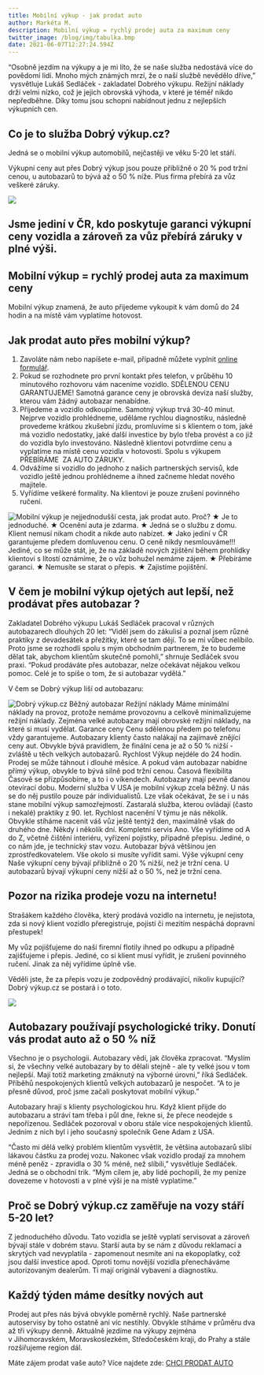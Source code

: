 ```yaml
---
title: Mobilní výkup - jak prodat auto
author: Markéta M.
description: Mobilní výkup = rychlý prodej auta za maximum ceny
twitter_image: /blog/img/tabulka.bmp
date: 2021-06-07T12:27:24.594Z
---
```

<!--StartFragment-->

“Osobně jezdím na výkupy a je mi líto, že se naše služba nedostává více do povědomí lidí. Mnoho mých známých mrzí, že o naší službě nevědělo dříve,”  vysvětluje Lukáš Sedláček - zakladatel Dobrého výkupu. Režijní náklady drží velmi nízko, což je jejich obrovská výhoda, v které je téměř nikdo nepředběhne. Díky tomu jsou schopni nabídnout jednu z nejlepších výkupních cen.

## Co je to služba Dobrý výkup.cz? 

Jedná se o mobilní výkup automobilů, nejčastěji ve věku 5-20 let stáří. 

Výkupní ceny aut přes Dobrý výkup jsou pouze přibližně o 20 % pod tržní cenou, u autobazarů to bývá až o 50 % níže. Plus firma přebírá za vůz veškeré záruky. 

![](/blog/img/info-icon.png)

## **Jsme jediní v ČR, kdo poskytuje garanci výkupní ceny vozidla a zároveň za vůz přebírá záruky v plné výši.**

## Mobilní výkup = rychlý prodej auta za maximum ceny

Mobilní výkup znamená, že auto přijedeme vykoupit k vám domů do 24 hodin a na místě vám vyplatíme hotovost.

## Jak prodat auto přes mobilní výkup?

1. Zavoláte nám nebo napíšete e-mail, případně můžete vyplnit [online formulář](https://www.dobryvykup.cz/#bottom). 
2. Pokud se rozhodnete pro první kontakt přes telefon, v průběhu 10 minutového rozhovoru vám naceníme vozidlo. SDĚLENOU CENU GARANTUJEME! Samotná garance ceny je obrovská deviza naší služby, kterou vám žádný autobazar nenabídne. 
3. Přijedeme a vozidlo odkoupíme. Samotný výkup trvá 30-40 minut. Nejprve vozidlo prohlédneme, uděláme rychlou diagnostiku, následně provedeme krátkou zkušební jízdu, promluvíme si s klientem o tom, jaké má vozidlo nedostatky, jaké další investice by bylo třeba provést a co již do vozidla bylo investováno. Následně klientovi potvrdíme cenu a vyplatíme na místě cenu vozidla v hotovosti. Spolu s výkupem PŘEBÍRÁME  ZA AUTO ZÁRUKY. 
4. Odvážíme si vozidlo do jednoho z našich partnerských servisů, kde vozidlo ještě jednou prohlédneme a ihned začneme hledat nového majitele. 
5. Vyřídíme veškeré formality. Na klientovi je pouze zrušení povinného ručení. 

![Mobilní výkup je nejjednodušší cesta, jak prodat auto. Proč?  ★	Je to jednoduché. ★	Ocenění auta je zdarma. ★	Jedná se o službu z domu. Klient nemusí nikam chodit a nikde auto nabízet.  ★	Jako jediní v ČR garantujeme předem domluvenou cenu. O ceně nikdy nesmlouváme!!! Jediné, co se může stát, je, že na základě nových zjištění během prohlídky klientovi s lítostí oznámíme, že o vůz bohužel nemáme zájem.  ★	Přebíráme garanci.  ★	Nemusíte se starat o přepis. ★	Zajistíme pojištění.](/blog/img/box.bmp)

## V čem je mobilní výkup ojetých aut lepší, než prodávat přes autobazar ?

Zakladatel Dobrého výkupu Lukáš Sedláček pracoval v různých autobazarech dlouhých 20 let: “Viděl jsem do zákulisí a poznal jsem různé praktiky z devadesátek a přežitky, které se tam dějí. To se mi vůbec nelíbilo. Proto jsme se rozhodli spolu s mým obchodním partnerem, že to budeme dělat tak, abychom klientům skutečně pomohli,” shrnuje Sedláček svou praxi. “Pokud prodáváte přes autobazar, nelze očekávat nějakou velkou pomoc. Celé je to spíše o tom, že si autobazar vydělá.”

V čem se Dobrý výkup liší od autobazaru: 

![  	Dobrý výkup.cz	Běžný autobazar Režijní náklady	Máme minimální náklady na provoz, protože nemáme provozovnu a celkově minimalizujeme režijní náklady.	Zejména velké autobazary mají obrovské režijní náklady, na které si musí vydělat.  Garance ceny	Cenu sdělenou předem po telefonu vždy garantujeme. 	Autobazary klienty často nalákají na zajímavě znějící ceny aut. Obvykle bývá pravidlem, že finální cena je až o 50 % nižší - zvláště u těch velkých autobazarů. Rychlost	Výkup nejdéle do 24 hodin.	Prodej se může táhnout i dlouhé měsíce. A pokud vám autobazar nabídne přímý výkup, obvykle to bývá silně pod tržní cenou.  Časová flexibilita	Časově se přizpůsobíme, a to i o víkendech. 	Autobazary mají pevně danou otevírací dobu.  Moderní služba	V USA je mobilní výkup zcela běžný. U nás se do něj pustilo pouze pár individualistů. Lze však očekávat, že se i u nás stane mobilní výkup samozřejmostí. 	Zastaralá služba, kterou ovládají (často i nekalé) praktiky z 90. let. Rychlost nacenění	V týmu je nás několik. Obvykle stíháme nacenit váš vůz ještě tentýž den, maximálně však do druhého dne.	Někdy i několik dní.  Kompletní servis	Ano. Vše vyřídíme od A do Z, včetně čištění interiéru, vyřízení pojistky, případně přepisu. Jediné, o co nám jde, je technický stav vozu. 	Autobazar bývá většinou jen zprostředkovatelem. Vše okolo si musíte vyřídit sami.  Výše výkupní ceny	Naše výkupní ceny bývají přibližně o 20 % nižší, než je tržní cena. 	U autobazarů bývají výkupní ceny nižší až o 50 %, než je tržní cena. ](/blog/img/tabulka.bmp)

## Pozor na rizika prodeje vozu na internetu!

Strašákem každého člověka, který prodává vozidlo na internetu, je nejistota, zda si nový klient vozidlo přeregistruje, pojistí či mezitím nespáchá dopravní přestupek! 

My vůz pojišťujeme do naší firemní flotily ihned po odkupu a případně zajišťujeme i přepis. Jediné, co si klient musí vyřídit, je zrušení povinného ručení. Jinak za něj vyřídíme úplně vše. 

Věděli jste, že za přepis vozu je zodpovědný prodávající, nikoliv kupující? Dobrý výkup.cz se postará i o toto.

![](/blog/img/info-icon.png)

## Autobazary používají psychologické triky. Donutí vás prodat auto až o 50 % níž

Všechno je o psychologii. Autobazary vědí, jak člověka zpracovat. “Myslím si, že všechny velké autobazary by to dělali stejně - ale ty velké jsou v tom nejlepší. Mají totiž marketing zmáknutý na výborné úrovni,” říká Sedláček. Příběhů nespokojených klientů velkých autobazarů je nespočet. “A to je přesně důvod, proč jsme začali poskytovat mobilní výkup.”

Autobazary hrají s klienty psychologickou hru. Když klient přijde do autobazaru a stráví tam třeba i půl dne, řekne si, že přece neodejde s nepořízenou. Sedláček pozoroval v oboru stále více nespokojených klientů. Jedním z nich byl i jeho současný společník Gene Adam z USA. 

“Často mi dělá velký problém klientům vysvětlit, že většina autobazarů slíbí lákavou částku za prodej vozu. Nakonec však vozidlo prodají za mnohem méně peněz - zpravidla o 30 % méně, než slíbili,” vysvětluje Sedláček. Jedná se o obchodní trik. “Mým cílem je, aby lidé pochopili, že my peníze dovezeme v hotovosti a v plné výši je na místě vyplatíme.”

## Proč se Dobrý výkup.cz zaměřuje na vozy stáří 5-20 let?

Z jednoduchého důvodu. Tato vozidla se ještě vyplatí servisovat a zároveň bývají stále v dobrém stavu. Starší auta by se nám z důvodu reklamací a skrytých vad nevyplatila - zapomenout nesmíte ani na ekopoplatky, což jsou další investice apod. Oproti tomu novější vozidla přenecháváme autorizovaným dealerům. Ti mají originál vybavení a diagnostiku. 

## Každý týden máme desítky nových aut

Prodej aut přes nás bývá obvykle poměrně rychlý. Naše partnerské autoservisy by toho ostatně ani víc nestihly. Obvykle stíháme v průměru dva až tři výkupy denně. Aktuálně jezdíme na výkupy zejména v Jihomoravském, Moravskoslezkém, Středočeském kraji, do Prahy a stále rozšiřujeme region dál.

Máte zájem prodat vaše auto? Více najdete zde: [CHCI PRODAT AUTO](www.dobryvykup.cz)

<!--EndFragment-->